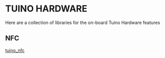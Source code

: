 # TUINO HARDWARE
Here are a collection of libraries for the on-board Tuino Hardware features<br/>
## NFC
[tuino_nfc](tuino_nfc)

